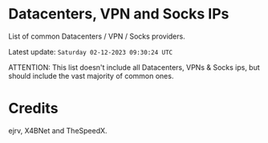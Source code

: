# Datacenters, VPN and Socks IPs
 
List of common Datacenters / VPN / Socks providers. 

Latest update: `Saturday 02-12-2023 09:30:24 UTC` 

ATTENTION: This list doesn't include all Datacenters, VPNs & Socks ips, 
but should include the vast majority of common ones.

# Credits
ejrv, X4BNet and TheSpeedX.
